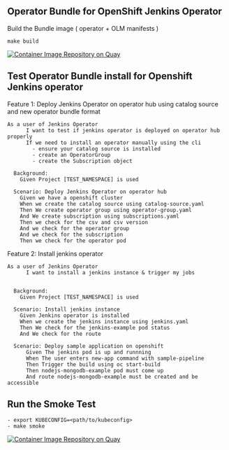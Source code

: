 ## Operator Bundle for OpenShift Jenkins Operator

Build the Bundle image ( operator + OLM manifests )

```
make build
```

[![Container Image Repository on Quay](https://quay.io/repository/redhat-developer/openshift-jenkins-operator-bundle/status "Container Image Repository on Quay")](https://quay.io/repository/redhat-developer/openshift-jenkins-operator-bundle)

## Test Operator Bundle install for Openshift Jenkins operator

Feature 1: Deploy Jenkins Operator on operator hub using catalog source and new operator bundle format
``` 
As a user of Jenkins Operator
      I want to test if jenkins operator is deployed on operator hub properly
      If we need to install an operator manually using the cli 
        - ensure your catalog source is installed
        - create an OperatorGroup
        - create the Subscription object

  Background:
    Given Project [TEST_NAMESPACE] is used

  Scenario: Deploy Jenkins Operator on operator hub
    Given we have a openshift cluster
    When we create the catalog source using catalog-source.yaml
    Then We create operator group using operator-group.yaml
    And We create subscription using subscriptions.yaml
    Then we check for the csv and csv version
    And we check for the operator group
    And we check for the subscription
    Then we check for the operator pod

```
Feature 2: Install jenkins operator
```
As a user of Jenkins Operator
      I want to install a jenkins instance & trigger my jobs 
        

  Background:
    Given Project [TEST_NAMESPACE] is used

  Scenario: Install jenkins instance
    Given Jenkins operator is installed
    When we create the jenkins instance using jenkins.yaml
    Then We check for the jenkins-example pod status
    And We check for the route

  Scenario: Deploy sample application on openshift
      Given The jenkins pod is up and runnning
      When The user enters new-app command with sample-pipeline
      Then Trigger the build using oc start-build
      Then nodejs-mongodb-example pod must come up
      And route nodejs-mongodb-example must be created and be accessible
```

## Run the Smoke Test

```
- export KUBECONFIG=<path/to/kubeconfig>
- make smoke
```
[![Container Image Repository on Quay](https://quay.io/repository/redhat-developer/openshift-jenkins-operator-index/status "Operator Index Image Repository on Quay")](https://quay.io/repository/redhat-developer/openshift-jenkins-operator-index)
